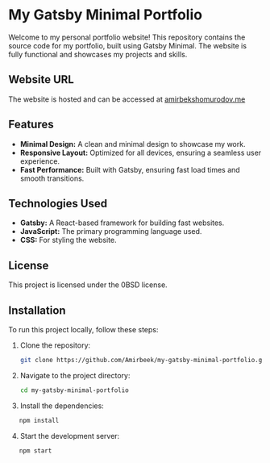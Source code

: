 # My Gatsby Minimal Portfolio

Welcome to my personal portfolio website! This repository contains the source code for my portfolio, built using Gatsby Minimal. The website is fully functional and showcases my projects and skills.

## Website URL

The website is hosted and can be accessed at [amirbekshomurodov.me](http://amirbekshomurodov.me)

## Features

- **Minimal Design:** A clean and minimal design to showcase my work.
- **Responsive Layout:** Optimized for all devices, ensuring a seamless user experience.
- **Fast Performance:** Built with Gatsby, ensuring fast load times and smooth transitions.

## Technologies Used

- **Gatsby:** A React-based framework for building fast websites.
- **JavaScript:** The primary programming language used.
- **CSS:** For styling the website.

## License
This project is licensed under the 0BSD license.


## Installation

To run this project locally, follow these steps:

1. Clone the repository:
   ```bash
   git clone https://github.com/Amirbeek/my-gatsby-minimal-portfolio.git
   ```
2. Navigate to the project directory:
   ```bash
   cd my-gatsby-minimal-portfolio
   ```
3. Install the dependencies:
```bash
   npm install
   ```
4. Start the development server:
```bash
   npm start
